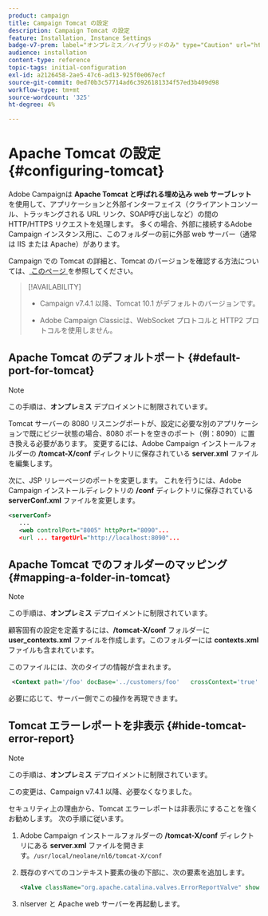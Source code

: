```yaml
---
product: campaign
title: Campaign Tomcat の設定
description: Campaign Tomcat の設定
feature: Installation, Instance Settings
badge-v7-prem: label="オンプレミス／ハイブリッドのみ" type="Caution" url="https://experienceleague.adobe.com/docs/campaign-classic/using/installing-campaign-classic/architecture-and-hosting-models/hosting-models-lp/hosting-models.html?lang=ja" tooltip="オンプレミスデプロイメントとハイブリッドデプロイメントにのみ適用されます"
audience: installation
content-type: reference
topic-tags: initial-configuration
exl-id: a2126458-2ae5-47c6-ad13-925f0e067ecf
source-git-commit: 0ed70b3c57714ad6c3926181334f57ed3b409d98
workflow-type: tm+mt
source-wordcount: '325'
ht-degree: 4%

---
```


# Apache Tomcat の設定 {#configuring-tomcat}

Adobe Campaignは **Apache Tomcat と呼ばれる埋め込み web サーブレット** を使用して、アプリケーションと外部インターフェイス（クライアントコンソール、トラッキングされる URL リンク、SOAP呼び出しなど）の間の HTTP/HTTPS リクエストを処理します。 多くの場合、外部に接続するAdobe Campaign インスタンス用に、このフォルダーの前に外部 web サーバー（通常は IIS または Apache）があります。

Campaign での Tomcat の詳細と、Tomcat のバージョンを確認する方法については、[&#x200B; このページ &#x200B;](../../production/using/locate-tomcat-version.md) を参照してください。

>[!AVAILABILITY]
>
>
>* Campaign v7.4.1 以降、Tomcat 10.1 がデフォルトのバージョンです。
>
>* Adobe Campaign Classicは、WebSocket プロトコルと HTTP2 プロトコルを使用しません。
>



## Apache Tomcat のデフォルトポート {#default-port-for-tomcat}


>[!NOTE]
>
>この手順は、**オンプレミス** デプロイメントに制限されています。
>

Tomcat サーバーの 8080 リスニングポートが、設定に必要な別のアプリケーションで既にビジー状態の場合、8080 ポートを空きのポート（例：8090）に置き換える必要があります。 変更するには、Adobe Campaign インストールフォルダーの **/tomcat-X/conf** ディレクトリに保存されている **server.xml** ファイルを編集します。

次に、JSP リレーページのポートを変更します。 これを行うには、Adobe Campaign インストールディレクトリの **/conf** ディレクトリに保存されている **serverConf.xml** ファイルを変更します。

```xml
<serverConf>
   ...
   <web controlPort="8005" httpPort="8090"...
   <url ... targetUrl="http://localhost:8090"...
```

## Apache Tomcat でのフォルダーのマッピング {#mapping-a-folder-in-tomcat}


>[!NOTE]
>
>この手順は、**オンプレミス** デプロイメントに制限されています。
>

顧客固有の設定を定義するには、**/tomcat-X/conf** フォルダーに **user_contexts.xml** ファイルを作成します。このフォルダーには **contexts.xml** ファイルも含まれています。

このファイルには、次のタイプの情報が含まれます。

```xml
 <Context path='/foo' docBase='../customers/foo'   crossContext='true' debug='0' reloadable='true' trusted='false'/>
```

必要に応じて、サーバー側でこの操作を再現できます。

## Tomcat エラーレポートを非表示 {#hide-tomcat-error-report}


>[!NOTE]
>
>この手順は、**オンプレミス** デプロイメントに制限されています。
>
>この変更は、Campaign v7.4.1 以降、必要なくなりました。
>

セキュリティ上の理由から、Tomcat エラーレポートは非表示にすることを強くお勧めします。 次の手順に従います。

1. Adobe Campaign インストールフォルダーの **/tomcat-X/conf** ディレクトリにある **server.xml** ファイルを開きます。`/usr/local/neolane/nl6/tomcat-X/conf`
1. 既存のすべてのコンテキスト要素の後の下部に、次の要素を追加します。

   ```xml
   <Valve className="org.apache.catalina.valves.ErrorReportValve" showReport="false" showServerInfo="false"/>
   ```

1. nlserver と Apache web サーバーを再起動します。
